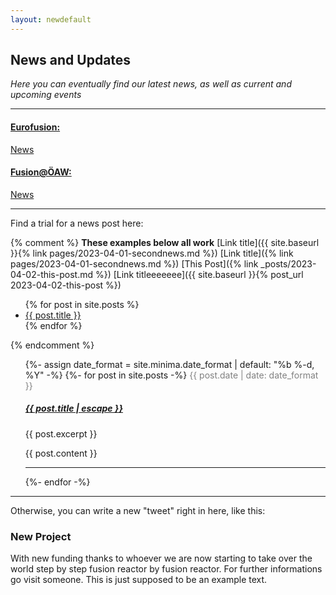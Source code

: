 ```yaml
---
layout: newdefault
---
```


## News and Updates

_Here you can eventually find our latest news, as well as current and upcoming events_

----

#### [Eurofusion:](https://euro-fusion.org/)
[News](https://euro-fusion.org/news/)

#### [Fusion@ÖAW:](https://www.oeaw.ac.at/en/fusionoeaw/fusionoaw)
[News](https://www.oeaw.ac.at/en/fusionoeaw/news/news)

----


Find a trial for a news post here:

{% comment %} **These examples below all work**
[Link title]({{ site.baseurl }}{% link pages/2023-04-01-secondnews.md %})
[Link title]({% link pages/2023-04-01-secondnews.md %})
[This Post]({% link _posts/2023-04-02-this-post.md %})
[Link titleeeeeee]({{ site.baseurl }}{% post_url 2023-04-02-this-post %})

<ul>
  {% for post in site.posts %}
    <li>
      <a href="{{ post.url }}">{{ post.title }}</a>
    </li>
  {% endfor %}
</ul>
{% endcomment %}


<ul class="post-list">
      {%- assign date_format = site.minima.date_format | default: "%b %-d, %Y" -%}
      {%- for post in site.posts -%}
      <!---<li>--->
        <span class="post-meta" style="color:gray">{{ post.date | date: date_format }}</span>
        <h5>
          <a class="post-link" style="color_black" href="{{ post.url | relative_url }}">
            {{ post.title | escape }}
          </a>
        </h5>
        <!---{%- if site.show_excerpts -%}--->
         {{ post.excerpt }}
        <!---{%- endif -%}--->
        <p>{{ post.content }}</p>
        <hr>
      {%- endfor -%}
 </ul>
 
 ----
 
 Otherwise, you can write a new "tweet" right in here, like this:
 
 ### New Project
 
 With new funding thanks to whoever we are now starting to take over the world step by step fusion reactor by fusion reactor.
 For further informations go visit someone.
 This is just supposed to be an example text.
